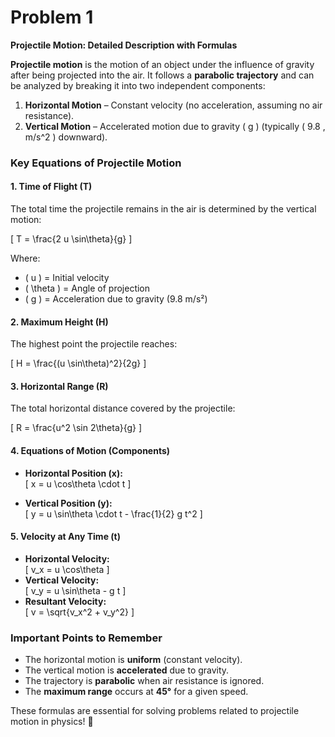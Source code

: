 # Problem 1

 **Projectile Motion: Detailed Description with Formulas**  

**Projectile motion** is the motion of an object under the influence of gravity after being projected into the air. It follows a **parabolic trajectory** and can be analyzed by breaking it into two independent components:  

1. **Horizontal Motion** – Constant velocity (no acceleration, assuming no air resistance).  
2. **Vertical Motion** – Accelerated motion due to gravity \( g \) (typically \( 9.8 \, m/s^2 \) downward).  

### **Key Equations of Projectile Motion**  

#### **1. Time of Flight (T)**
The total time the projectile remains in the air is determined by the vertical motion:

\[
T = \frac{2 u \sin\theta}{g}
\]

Where:  
- \( u \) = Initial velocity  
- \( \theta \) = Angle of projection  
- \( g \) = Acceleration due to gravity (9.8 m/s²)  

#### **2. Maximum Height (H)**  
The highest point the projectile reaches:

\[
H = \frac{(u \sin\theta)^2}{2g}
\]

#### **3. Horizontal Range (R)**  
The total horizontal distance covered by the projectile:

\[
R = \frac{u^2 \sin 2\theta}{g}
\]

#### **4. Equations of Motion (Components)**  
- **Horizontal Position (x):**  
\[
x = u \cos\theta \cdot t
\]

- **Vertical Position (y):**  
\[
y = u \sin\theta \cdot t - \frac{1}{2} g t^2
\]

#### **5. Velocity at Any Time (t)**
- **Horizontal Velocity:**  
\[
v_x = u \cos\theta
\]  
- **Vertical Velocity:**  
\[
v_y = u \sin\theta - g t
\]  
- **Resultant Velocity:**  
\[
v = \sqrt{v_x^2 + v_y^2}
\]  

### **Important Points to Remember**
- The horizontal motion is **uniform** (constant velocity).  
- The vertical motion is **accelerated** due to gravity.  
- The trajectory is **parabolic** when air resistance is ignored.  
- The **maximum range** occurs at **45°** for a given speed.  

These formulas are essential for solving problems related to projectile motion in physics! 🚀
